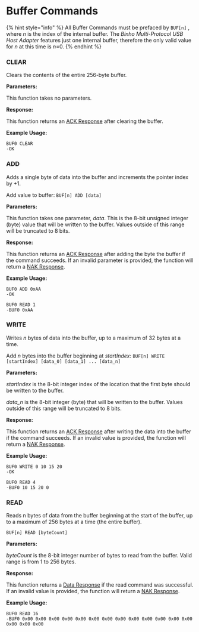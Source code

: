 # Buffer Commands

{% hint style="info" %}
All Buffer Commands must be prefaced by `BUF[n]` , where _n_ is the index of the internal buffer. The _Binho Multi-Protocol USB Host Adapter_ features just one internal buffer, therefore the only valid value for _n_ at this time is _n_=0.
{% endhint %}

### CLEAR

Clears the contents of the entire 256-byte buffer.

**Parameters:**

This function takes no parameters.

**Response:**

This function returns an [ACK Response](https://support.binho.io/user-guide/using-the-device/receiving-responses#ack-response) after clearing the buffer.

**Example Usage:**

```
BUF0 CLEAR
-OK
```

### ADD

Adds a single byte of data into the buffer and increments the pointer index by +1.

Add value to buffer: `BUF[n] ADD [data]`

**Parameters:**

This function takes one parameter, _data_. This is the 8-bit unsigned integer (byte) value that will be written to the buffer. Values outside of this range will be truncated to 8 bits.

**Response:**

This function returns an [ACK Response](https://support.binho.io/user-guide/using-the-device/receiving-responses#ack-response) after adding the byte the buffer if the command succeeds. If an invalid parameter is provided, the function will return a [NAK Response](https://support.binho.io/user-guide/using-the-device/receiving-responses#nak-response).

**Example Usage:**

```
BUF0 ADD 0xAA
-OK

BUF0 READ 1
-BUF0 0xAA
```

### WRITE

Writes _n_ bytes of data into the buffer, up to a maximum of 32 bytes at a time.

Add _n_ bytes into the buffer beginning at _startIndex_: `BUF[n] WRITE [startIndex] [data_0] [data_1] ... [data_n]`

**Parameters:**

_startIndex_ is the 8-bit integer index of the location that the first byte should be written to the buffer.

_data\_n_ is the 8-bit integer (byte) that will be written to the buffer. Values outside of this range will be truncated to 8 bits.

**Response:**

This function returns an [ACK Response](https://support.binho.io/user-guide/using-the-device/receiving-responses#ack-response) after writing the data into the buffer if the command succeeds. If an invalid value is provided, the function will return a [NAK Response](https://support.binho.io/user-guide/using-the-device/receiving-responses#nak-response).

**Example Usage:**

```
BUF0 WRITE 0 10 15 20
-OK

BUF0 READ 4
-BUF0 10 15 20 0
```

### READ

Reads n bytes of data from the buffer beginning at the start of the buffer, up to a maximum of 256 bytes at a time (the entire buffer).

`BUF[n] READ [byteCount]`

**Parameters:**

_byteCount_ is the 8-bit integer number of bytes to read from the buffer. Valid range is from 1 to 256 bytes.

**Response:**

This function returns a [Data Response](https://support.binho.io/user-guide/using-the-device/receiving-responses#data-response) if the read command was successful. If an invalid value is provided, the function will return a [NAK Response](https://support.binho.io/user-guide/using-the-device/receiving-responses#nak-response).

**Example Usage:**

```
BUF0 READ 16
-BUF0 0x00 0x00 0x00 0x00 0x00 0x00 0x00 0x00 0x00 0x00 0x00 0x00 0x00 0x00 0x00 0x00
```
